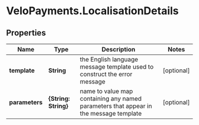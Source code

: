 # VeloPayments.LocalisationDetails

## Properties

Name | Type | Description | Notes
------------ | ------------- | ------------- | -------------
**template** | **String** | the English language message template used to construct the error message | [optional] 
**parameters** | **{String: String}** | name to value map containing any named parameters that appear in the message template | [optional] 


